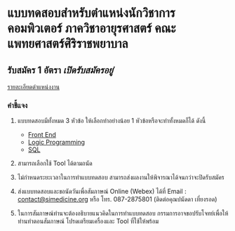 # แบบทดสอบสำหรับตำแหน่งนักวิชาการคอมพิวเตอร์ ภาควิชาอายุรศาสตร์ คณะแพทยศาสตร์ศิริราชพยาบาล


## รับสมัคร 1 อัตรา _เปิดรับสมัครอยู่_
 
[รายละเอียดตำแหน่งงาน](๋JobDesc.pdf)


### คำชี้แจง

1. แบบทดสอบมีทั้งหมด 3 หัวข้อ ให้เลือกทำอย่างน้อย 1 หัวข้อหรือจะทำทั้งหมดก็ได้ ดังนี้
    - [Front End](FrontEnd-Testing.pdf)
    - [Logic Programming](logic-programming.md)
    - [SQL](SQL_TEST.pdf)


2. สามารถเลือกใช้ Tool ได้ตามถนัด
3. ไม่กำหนดระยะเวลาในการทำแบบทดสอบ สามารถส่งผลงานให้พิจารณาได้จนกว่าจะปิดรับสมัคร
4. ส่งแบบทดสอบและขอนัดวันเพื่อสัมภาษณ์ Online (Webex) ได้ที่ Email : contact@simedicine.org หรือ โทร. 087-2875801 (ติดต่อคุณปนัดดา เที่ยงรอด)
5. ในการสัมภาษณ์ท่านจะต้องอธิบายแนวคิดในการทำแบบทดสอบ กรรมการอาจขอปรับโจทย์เพื่อให้ท่านทำตอนสัมภาษณ์ โปรดเตรียมเครื่องและ Tool ที่ใช้ให้พร้อม